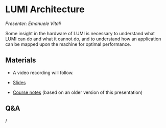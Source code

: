 # LUMI Architecture

*Presenter: Emanuele Vitali*

Some insight in the hardware of LUMI is necessary to understand what
LUMI can do and what it cannot do, and to understand how an application can
be mapped upon the machine for optimal performance.


## Materials

<!--
Materials will be made available after the lecture
-->

<!--
<video src="https://462000265.lumidata.eu/2day-20251020/recordings/101-Architecture.mp4" controls="controls"></video>
-->

-   A video recording will follow.

-   [Slides](https://462000265.lumidata.eu/2day-20251020/files/LUMI-2day-20251020-101-Architecture.pdf)

-   [Course notes](101-Architecture.md) (based on an older version of this presentation)

<!--
-Archived materials on LUMI:

-   Slides: `/appl/local/training/2day-20251020/files/LUMI-2day-20251020-101-Architecture.pdf`

-   Recording: `/appl/local/training/2day-20251020/recordings/101-Architecture.mp4`
-->


## Q&A

/
